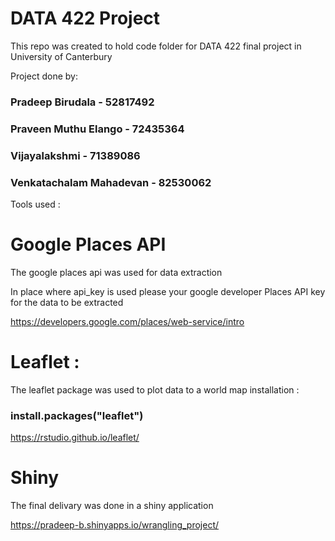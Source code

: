 # DATA 422 Project 
This repo was created to hold code folder for DATA 422 final project in University of Canterbury

Project done by:
### Pradeep Birudala - 52817492
### Praveen Muthu Elango - 72435364
### Vijayalakshmi - 71389086
### Venkatachalam Mahadevan - 82530062


Tools used :
# Google Places API
The google places api was used for data extraction 

In place where api_key is used please your google developer Places API key for the data to be extracted

https://developers.google.com/places/web-service/intro

# Leaflet :
The leaflet package was used to plot data to a world map 
installation :
### install.packages("leaflet")


https://rstudio.github.io/leaflet/

# Shiny 
The final delivary was done in a shiny application 

https://pradeep-b.shinyapps.io/wrangling_project/
